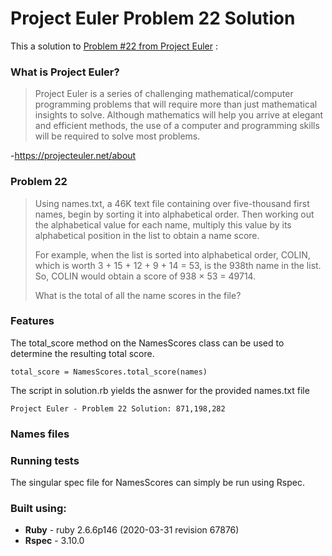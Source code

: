 # Project Euler Problem 22 Solution
This a solution to [Problem #22 from Project Euler](https://projecteuler.net/problem=22) : 

### What is Project Euler?

>Project Euler is a series of challenging mathematical/computer programming problems that will require more than just mathematical insights to solve. Although mathematics will help you arrive at elegant and efficient methods, the use of a computer and programming skills will be required to solve most problems.

-https://projecteuler.net/about

### Problem 22
>Using names.txt, a 46K text file containing over five-thousand first names, begin by sorting it into alphabetical order. Then working out the alphabetical value for each name, multiply this value by its alphabetical position in the list to obtain a name score.
>
>For example, when the list is sorted into alphabetical order, COLIN, which is worth 3 + 15 + 12 + 9 + 14 = 53, is the 938th name in the list. So, COLIN would obtain a score of 938 × 53 = 49714.
>
>What is the total of all the name scores in the file?

### Features
The total_score method on the NamesScores class can be used to determine the resulting total score.
```
total_score = NamesScores.total_score(names)
```
The script in solution.rb yields the asnwer for the provided names.txt file
```
Project Euler - Problem 22 Solution: 871,198,282
```

### Names files

### Running tests
The singular spec file for NamesScores can simply be run using Rspec.

### Built using:
- **Ruby** - ruby 2.6.6p146 (2020-03-31 revision 67876)
- **Rspec** - 3.10.0
